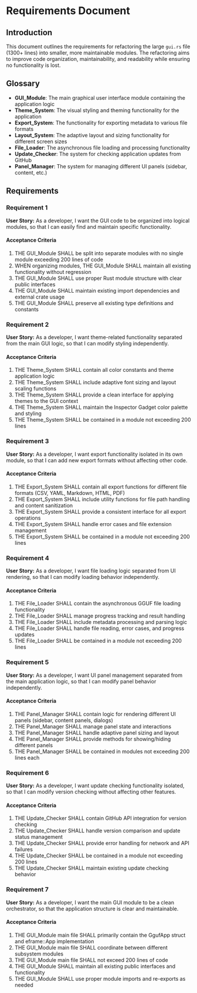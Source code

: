 # Requirements Document

## Introduction

This document outlines the requirements for refactoring the large `gui.rs` file (1300+ lines) into smaller, more maintainable modules. The refactoring aims to improve code organization, maintainability, and readability while ensuring no functionality is lost.

## Glossary

- **GUI_Module**: The main graphical user interface module containing the application logic
- **Theme_System**: The visual styling and theming functionality for the application
- **Export_System**: The functionality for exporting metadata to various file formats
- **Layout_System**: The adaptive layout and sizing functionality for different screen sizes
- **File_Loader**: The asynchronous file loading and processing functionality
- **Update_Checker**: The system for checking application updates from GitHub
- **Panel_Manager**: The system for managing different UI panels (sidebar, content, etc.)

## Requirements

### Requirement 1

**User Story:** As a developer, I want the GUI code to be organized into logical modules, so that I can easily find and maintain specific functionality.

#### Acceptance Criteria

1. THE GUI_Module SHALL be split into separate modules with no single module exceeding 200 lines of code
2. WHEN organizing modules, THE GUI_Module SHALL maintain all existing functionality without regression
3. THE GUI_Module SHALL use proper Rust module structure with clear public interfaces
4. THE GUI_Module SHALL maintain existing import dependencies and external crate usage
5. THE GUI_Module SHALL preserve all existing type definitions and constants

### Requirement 2

**User Story:** As a developer, I want theme-related functionality separated from the main GUI logic, so that I can modify styling independently.

#### Acceptance Criteria

1. THE Theme_System SHALL contain all color constants and theme application logic
2. THE Theme_System SHALL include adaptive font sizing and layout scaling functions
3. THE Theme_System SHALL provide a clean interface for applying themes to the GUI context
4. THE Theme_System SHALL maintain the Inspector Gadget color palette and styling
5. THE Theme_System SHALL be contained in a module not exceeding 200 lines

### Requirement 3

**User Story:** As a developer, I want export functionality isolated in its own module, so that I can add new export formats without affecting other code.

#### Acceptance Criteria

1. THE Export_System SHALL contain all export functions for different file formats (CSV, YAML, Markdown, HTML, PDF)
2. THE Export_System SHALL include utility functions for file path handling and content sanitization
3. THE Export_System SHALL provide a consistent interface for all export operations
4. THE Export_System SHALL handle error cases and file extension management
5. THE Export_System SHALL be contained in a module not exceeding 200 lines

### Requirement 4

**User Story:** As a developer, I want file loading logic separated from UI rendering, so that I can modify loading behavior independently.

#### Acceptance Criteria

1. THE File_Loader SHALL contain the asynchronous GGUF file loading functionality
2. THE File_Loader SHALL manage progress tracking and result handling
3. THE File_Loader SHALL include metadata processing and parsing logic
4. THE File_Loader SHALL handle file reading, error cases, and progress updates
5. THE File_Loader SHALL be contained in a module not exceeding 200 lines

### Requirement 5

**User Story:** As a developer, I want UI panel management separated from the main application logic, so that I can modify panel behavior independently.

#### Acceptance Criteria

1. THE Panel_Manager SHALL contain logic for rendering different UI panels (sidebar, content panels, dialogs)
2. THE Panel_Manager SHALL manage panel state and interactions
3. THE Panel_Manager SHALL handle adaptive panel sizing and layout
4. THE Panel_Manager SHALL provide methods for showing/hiding different panels
5. THE Panel_Manager SHALL be contained in modules not exceeding 200 lines each

### Requirement 6

**User Story:** As a developer, I want update checking functionality isolated, so that I can modify version checking without affecting other features.

#### Acceptance Criteria

1. THE Update_Checker SHALL contain GitHub API integration for version checking
2. THE Update_Checker SHALL handle version comparison and update status management
3. THE Update_Checker SHALL provide error handling for network and API failures
4. THE Update_Checker SHALL be contained in a module not exceeding 200 lines
5. THE Update_Checker SHALL maintain existing update checking behavior

### Requirement 7

**User Story:** As a developer, I want the main GUI module to be a clean orchestrator, so that the application structure is clear and maintainable.

#### Acceptance Criteria

1. THE GUI_Module main file SHALL primarily contain the GgufApp struct and eframe::App implementation
2. THE GUI_Module main file SHALL coordinate between different subsystem modules
3. THE GUI_Module main file SHALL not exceed 200 lines of code
4. THE GUI_Module SHALL maintain all existing public interfaces and functionality
5. THE GUI_Module SHALL use proper module imports and re-exports as needed